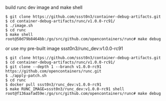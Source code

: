 build runc dev image and make shell

```
$ git clone https://github.com/ssst0n3/container-debug-artifacts.git
$ cd container-debug-artifacts/runc/v1.0.0-rc91/
$ ./image.sh
$ cd runc
$ make shell
root@50d79b8464bb:/go/src/github.com/opencontainers/runc# make debug
```

or use my pre-built image ssst0n3/runc_dev:v1.0.0-rc91

```
$ git clone https://github.com/ssst0n3/container-debug-artifacts.git
$ cd container-debug-artifacts/runc/v1.0.0-rc91/
$ git clone --depth 1 --branch v1.0.0-rc91 https://github.com/opencontainers/runc.git
$ ./apply-patch.sh
$ cd runc
$ docker pull ssst0n3/runc_dev:v1.0.0-rc91
$ make RUNC_IMAGE=ssst0n3/runc_dev:v1.0.0-rc91 shell
root@f136aafad59e:/go/src/github.com/opencontainers/runc# make debug
```
